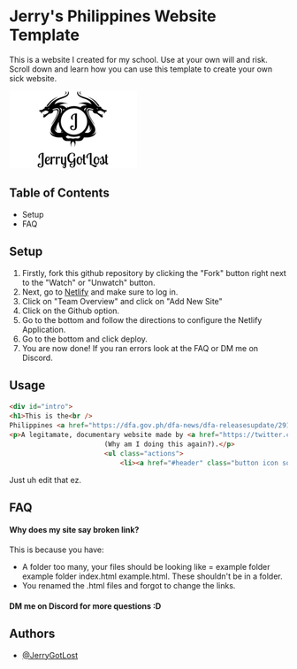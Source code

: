# Jerry's Philippines Website Template
This is a website I created for my school. Use at your own will and risk. Scroll down and learn how you can use this template to create your own sick website.


![Logo](https://github.com/JerryGotLost/private-image-host/blob/main/Picture1.png?raw=false)


## Table of Contents

- Setup
- FAQ
## Setup
1. Firstly, fork this github repository by clicking the "Fork" button right next to the "Watch" or "Unwatch" button.
2. Next, go to [Netlify](https://app.netlify.com/) and make sure to log in.
3. Click on "Team Overview" and click on "Add New Site"
4. Click on the Github option.
5. Go to the bottom and follow the directions to configure the Netlify Application.
6. Go to the bottom and click deploy.
7. You are now done! If you ran errors look at the FAQ or DM me on Discord.

## Usage

```HTML
<div id="intro">
<h1>This is the<br />
Philippines <a href="https://dfa.gov.ph/dfa-news/dfa-releasesupdate/29139-philippines-raises-alarm-on-impacts-of-sea-level-rise">Sea Level Rise Crisis</a> </h1>
<p>A legitamate, documentary website made by <a href="https://twitter.com/ProbJerryLOL">@ProbJerryLOL</a> for a 6th grade project.<br />
						(Why am I doing this again?).</p>
						<ul class="actions">
							<li><a href="#header" class="button icon solid solo fa-arrow-down scrolly">Continue</a></li>

```
Just uh edit that ez.

## FAQ
#### Why does my site say broken link?
This is because you have:
- A folder too many, your files should be looking like = example folder example folder index.html example.html. These shouldn't be in a folder.
- You renamed the .html files and forgot to change the links.
#### DM me on Discord for more questions :D
## Authors
- [@JerryGotLost](https://github.com/JerryGotLost/)

